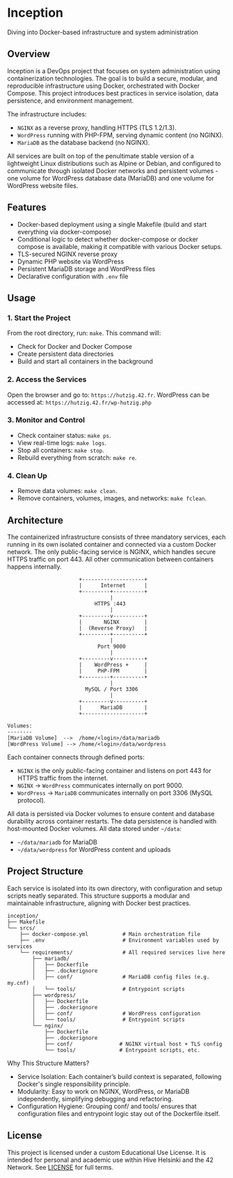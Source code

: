 # Inception
Diving into Docker-based infrastructure and system administration

## Overview
Inception is a DevOps project that focuses on system administration using containerization technologies. The goal is to build a secure, modular, and reproducible infrastructure using Docker, orchestrated with Docker Compose. This project introduces best practices in service isolation, data persistence, and environment management.

The infrastructure includes:
- `NGINX` as a reverse proxy, handling HTTPS (TLS 1.2/1.3).
- `WordPress` running with PHP-FPM, serving dynamic content (no NGINX).
- `MariaDB` as the database backend (no NGINX).

All services are built on top of the penultimate stable version of a lightweight Linux distributions such as Alpine or Debian, and configured to communicate through isolated Docker networks and persistent volumes -  one volume for WordPress database data (MariaDB) and one volume for WordPress website files.

## Features
- Docker-based deployment using a single Makefile (build and start everything via docker-compose)
- Conditional logic to detect whether docker-compose or docker compose is available, making it compatible with various Docker setups.
- TLS-secured NGINX reverse proxy
- Dynamic PHP website via WordPress
- Persistent MariaDB storage and WordPress files
- Declarative configuration with `.env` file

## Usage
### 1. Start the Project
From the root directory, run: `make`. This command will:
- Check for Docker and Docker Compose
- Create persistent data directories
- Build and start all containers in the background
  
### 2. Access the Services
Open the browser and go to: `https://hutzig.42.fr`. WordPress can be accessed at: `https://hutzig.42.fr/wp-hutzig.php`

### 3. Monitor and Control
- Check container status: `make ps`.
- View real-time logs: `make logs`.
- Stop all containers: `make stop`.
- Rebuild everything from scratch: `make re`.

### 4. Clean Up
- Remove data volumes: `make clean`.
- Remove containers, volumes, images, and networks: `make fclean`.

## Architecture
The containerized infrastructure consists of three mandatory services, each running in its own isolated container and connected via a custom Docker network. The only public-facing service is NGINX, which handles secure HTTPS traffic on port 443. All other communication between containers happens internally. 
```
                       +--------------------+
                       |      Internet      |
                       +---------+----------+
                                 |
                            HTTPS :443
                                 |
                       +---------v----------+
                       |       NGINX        |
                       |  (Reverse Proxy)   |
                       +---------+----------+
                                 |
                             Port 9000
                                 |
                       +---------v----------+
                       |    WordPress +     |
                       |     PHP-FPM        |
                       +---------+----------+
                                 |
                         MySQL / Port 3306
                                 |
                       +---------v----------+
                       |      MariaDB       |
                       +--------------------+

Volumes:
--------
[MariaDB Volume]  -->  /home/<login>/data/mariadb
[WordPress Volume] --> /home/<login>/data/wordpress

```
Each container connects through defined ports:
- ```NGINX``` is the only public-facing container and listens on port 443 for HTTPS traffic from the internet.
- ```NGINX``` → ```WordPress``` communicates internally on port 9000.
- ```WordPress``` → ```MariaDB``` communicates internally on port 3306 (MySQL protocol).

All data is persisted via Docker volumes to ensure content and database durability across container restarts.
The data persistence is handled with host-mounted Docker volumes. All data stored under `~/data`:
- `~/data/mariadb` for MariaDB
- `~/data/wordpress` for WordPress content and uploads


## Project Structure
Each service is isolated into its own directory, with configuration and setup scripts neatly separated. This structure supports a modular and maintainable infrastructure, aligning with Docker best practices.
```
inception/
├── Makefile
└── srcs/
    ├── docker-compose.yml           # Main orchestration file
    ├── .env                         # Environment variables used by services
    └── requirements/                # All required services live here
        ├── mariadb/
        │   ├── Dockerfile
        │   ├── .dockerignore
        │   ├── conf/                # MariaDB config files (e.g. my.cnf)
        │   └── tools/               # Entrypoint scripts
        ├── wordpress/
        │   ├── Dockerfile
        │   ├── .dockerignore
        │   ├── conf/                # WordPress configuration
        │   └── tools/               # Entrypoint scripts
        └── nginx/
            ├── Dockerfile
            ├── .dockerignore
            ├── conf/               # NGINX virtual host + TLS config
            └── tools/              # Entrypoint scripts, etc.
```
Why This Structure Matters?
- Service Isolation: Each container’s build context is separated, following Docker's single responsibility principle.
- Modularity: Easy to work on NGINX, WordPress, or MariaDB independently, simplifying debugging and refactoring.
- Configuration Hygiene: Grouping conf/ and tools/ ensures that configuration files and entrypoint logic stay out of the Dockerfile itself.

## License

This project is licensed under a custom Educational Use License. It is intended 
for personal and academic use within Hive Helsinki and the 42 Network. See [LICENSE](./LICENSE) for full terms.
